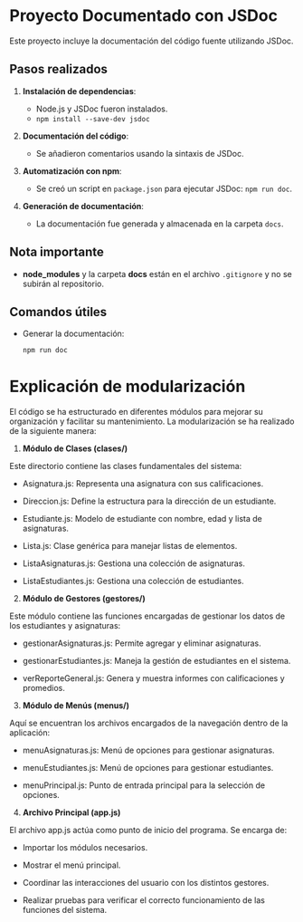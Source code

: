 # Proyecto Documentado con JSDoc

Este proyecto incluye la documentación del código fuente utilizando JSDoc.

## Pasos realizados

1. **Instalación de dependencias**:
   - Node.js y JSDoc fueron instalados.
   - `npm install --save-dev jsdoc`

2. **Documentación del código**:
   - Se añadieron comentarios usando la sintaxis de JSDoc.

3. **Automatización con npm**:
   - Se creó un script en `package.json` para ejecutar JSDoc: `npm run doc`.

4. **Generación de documentación**:
   - La documentación fue generada y almacenada en la carpeta `docs`.

## Nota importante

- **node_modules** y la carpeta **docs** están en el archivo `.gitignore` y no se subirán al repositorio.

## Comandos útiles

- Generar la documentación:
  ```bash
  npm run doc


# Explicación de modularización

El código se ha estructurado en diferentes módulos para mejorar su organización y facilitar su mantenimiento. La modularización se ha realizado de la siguiente manera:

1. **Módulo de Clases (clases/)**

Este directorio contiene las clases fundamentales del sistema:

 - Asignatura.js: Representa una asignatura con sus calificaciones.

 - Direccion.js: Define la estructura para la dirección de un estudiante.

 - Estudiante.js: Modelo de estudiante con nombre, edad y lista de asignaturas.

 - Lista.js: Clase genérica para manejar listas de elementos.

 - ListaAsignaturas.js: Gestiona una colección de asignaturas.

 - ListaEstudiantes.js: Gestiona una colección de estudiantes.


2. **Módulo de Gestores (gestores/)**

Este módulo contiene las funciones encargadas de gestionar los datos de los estudiantes y asignaturas:

 - gestionarAsignaturas.js: Permite agregar y eliminar asignaturas.

 - gestionarEstudiantes.js: Maneja la gestión de estudiantes en el sistema.

 - verReporteGeneral.js: Genera y muestra informes con calificaciones y promedios.


3. **Módulo de Menús (menus/)**

Aquí se encuentran los archivos encargados de la navegación dentro de la aplicación:

 - menuAsignaturas.js: Menú de opciones para gestionar asignaturas.

 - menuEstudiantes.js: Menú de opciones para gestionar estudiantes.

 - menuPrincipal.js: Punto de entrada principal para la selección de opciones.


4. **Archivo Principal (app.js)**

El archivo app.js actúa como punto de inicio del programa. Se encarga de:

 - Importar los módulos necesarios.

 - Mostrar el menú principal.

 - Coordinar las interacciones del usuario con los distintos gestores.

 - Realizar pruebas para verificar el correcto funcionamiento de las funciones del sistema.